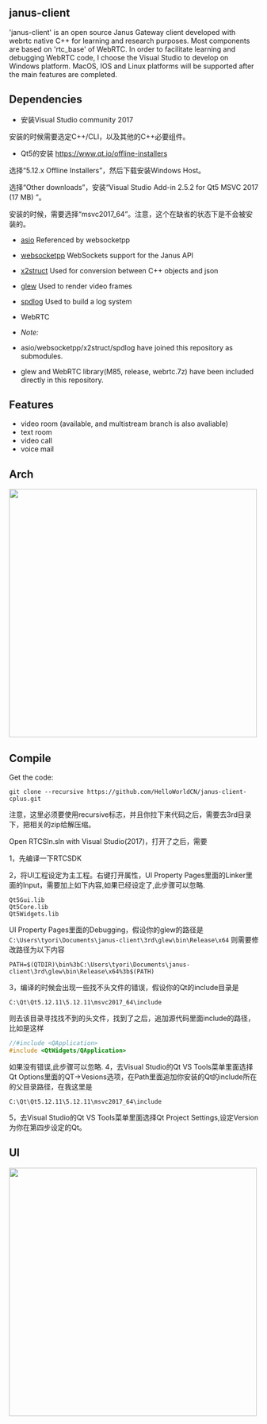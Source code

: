 ## janus-client

'janus-client' is an open source Janus Gateway client developed with webrtc native C++ for learning and research purposes. Most components are based on 'rtc_base' of WebRTC. In order to facilitate learning and debugging WebRTC code, I choose the Visual Studio to develop on Windows platform. MacOS, IOS and Linux platforms will be supported after the main features are completed.

## Dependencies
* 安装Visual Studio community 2017

安装的时候需要选定C++/CLI，以及其他的C++必要组件。

* Qt5的安装
https://www.qt.io/offline-installers

选择“5.12.x Offline Installers”，然后下载安装Windows Host。

选择“Other downloads”，安装“Visual Studio Add-in 2.5.2 for Qt5 MSVC 2017 (17 MB) ”。

安装的时候，需要选择“msvc2017_64”。注意，这个在缺省的状态下是不会被安装的。

* [asio](https://github.com/chriskohlhoff/asio) Referenced by websocketpp
* [websocketpp](https://github.com/zaphoyd/websocketpp) WebSockets support for the Janus API
* [x2struct](https://github.com/xyz347/x2struct/) Used for conversion between C++ objects and json
* [glew](http://glew.sourceforge.net/) Used to render video frames
* [spdlog](https://github.com/gabime/spdlog) Used to build a log system
* WebRTC

* *Note:* 
* asio/websocketpp/x2struct/spdlog have joined this repository as submodules. 
* glew and WebRTC library(M85, release, webrtc.7z) have been included directly in this repository. 

## Features
* video room (available, and multistream branch is also avaliable)
* text room
* video call
* voice mail

## Arch
<img src="https://github.com/ouxianghui/janus_client/blob/main/janus-client-arch.svg" height="500" /><br>

## Compile
Get the code:

	git clone --recursive https://github.com/HelloWorldCN/janus-client-cplus.git
  注意，这里必须要使用recursive标志，并且你拉下来代码之后，需要去3rd目录下，把相关的zip给解压缩。
  
  Open RTCSln.sln with Visual Studio(2017)，打开了之后，需要
  
  1，先编译一下RTCSDK
  
  2，将UI工程设定为主工程。右键打开属性，UI Property Pages里面的Linker里面的Input，需要加上如下内容,如果已经设定了,此步骤可以忽略.
  ```
  Qt5Gui.lib
  Qt5Core.lib
  Qt5Widgets.lib
  ```
  UI Property Pages里面的Debugging，假设你的glew的路径是`C:\Users\tyori\Documents\janus-client\3rd\glew\bin\Release\x64`
  则需要修改路径为以下内容
  ```
  PATH=$(QTDIR)\bin%3bC:\Users\tyori\Documents\janus-client\3rd\glew\bin\Release\x64%3b$(PATH)
  ```
  3，编译的时候会出现一些找不头文件的错误，假设你的Qt的include目录是
  ```
  C:\Qt\Qt5.12.11\5.12.11\msvc2017_64\include
  ```
  则去该目录寻找找不到的头文件，找到了之后，追加源代码里面include的路径，比如是这样
  ```C
  //#include <QApplication>
  #include <QtWidgets/QApplication>
  ```
  如果没有错误,此步骤可以忽略.
  4，去Visual Studio的Qt VS Tools菜单里面选择Qt Options里面的QT->Vesions选项，在Path里面追加你安装的Qt的include所在的父目录路径，在我这里是
  ```
  C:\Qt\Qt5.12.11\5.12.11\msvc2017_64\include
  ```
  5，去Visual Studio的Qt VS Tools菜单里面选择Qt Project Settings,设定Version为你在第四步设定的Qt。
## UI
<img src="https://github.com/ouxianghui/janus_client/blob/main/janus-client-ui.png" height="500" /><br>




